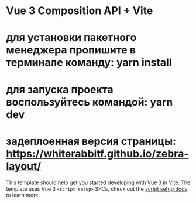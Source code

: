 # Vue 3 Composition API + Vite

# для установки пакетного менеджера пропишите в терминале команду: yarn install
# для запуска проекта воспользуйтесь командой: yarn dev

# задеплоенная версия страницы: https://whiterabbitf.github.io/zebra-layout/

This template should help get you started developing with Vue 3 in Vite. The template uses Vue 3 `<script setup>` SFCs, check out the [script setup docs](https://v3.vuejs.org/api/sfc-script-setup.html#sfc-script-setup) to learn more.


